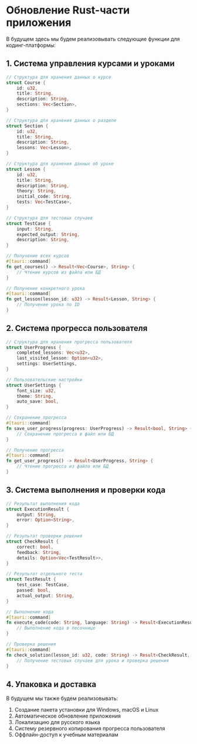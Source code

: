 # Обновление Rust-части приложения

В будущем здесь мы будем реализовывать следующие функции для кодинг-платформы:

## 1. Система управления курсами и уроками

```rust
// Структура для хранения данных о курсе
struct Course {
    id: u32,
    title: String,
    description: String,
    sections: Vec<Section>,
}

// Структура для хранения данных о разделе
struct Section {
    id: u32,
    title: String,
    description: String,
    lessons: Vec<Lesson>,
}

// Структура для хранения данных об уроке
struct Lesson {
    id: u32,
    title: String,
    description: String,
    theory: String,
    initial_code: String,
    tests: Vec<TestCase>,
}

// Структура для тестовых случаев
struct TestCase {
    input: String,
    expected_output: String,
    description: String,
}

// Получение всех курсов
#[tauri::command]
fn get_courses() -> Result<Vec<Course>, String> {
    // Чтение курсов из файла или БД
}

// Получение конкретного урока
#[tauri::command]
fn get_lesson(lesson_id: u32) -> Result<Lesson, String> {
    // Получение урока по ID
}
```

## 2. Система прогресса пользователя

```rust
// Структура для хранения прогресса пользователя
struct UserProgress {
    completed_lessons: Vec<u32>,
    last_visited_lesson: Option<u32>,
    settings: UserSettings,
}

// Пользовательские настройки
struct UserSettings {
    font_size: u32,
    theme: String,
    auto_save: bool,
}

// Сохранение прогресса
#[tauri::command]
fn save_user_progress(progress: UserProgress) -> Result<bool, String> {
    // Сохранение прогресса в файл или БД
}

// Получение прогресса
#[tauri::command]
fn get_user_progress() -> Result<UserProgress, String> {
    // Чтение прогресса из файла или БД
}
```

## 3. Система выполнения и проверки кода

```rust
// Результат выполнения кода
struct ExecutionResult {
    output: String,
    error: Option<String>,
}

// Результат проверки решения
struct CheckResult {
    correct: bool,
    feedback: String,
    details: Option<Vec<TestResult>>,
}

// Результат отдельного теста
struct TestResult {
    test_case: TestCase,
    passed: bool,
    actual_output: String,
}

// Выполнение кода
#[tauri::command]
fn execute_code(code: String, language: String) -> Result<ExecutionResult, String> {
    // Выполнение кода в песочнице
}

// Проверка решения
#[tauri::command]
fn check_solution(lesson_id: u32, code: String) -> Result<CheckResult, String> {
    // Получение тестовых случаев для урока и проверка решения
}
```

## 4. Упаковка и доставка

В будущем мы также будем реализовывать:

1. Создание пакета установки для Windows, macOS и Linux
2. Автоматическое обновление приложения
3. Локализацию для русского языка
4. Систему резервного копирования прогресса пользователя
5. Оффлайн-доступ к учебным материалам

